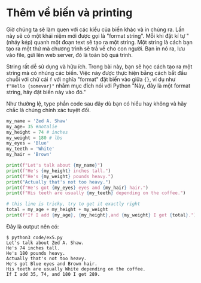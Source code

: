 # Thêm về biến và printing

Giờ chúng ta sẽ làm quen với các kiểu của biến khác và in chúng ra. Lần này sẽ có một khái niệm mới được gọi là "format string". Mỗi khi đặt kí tự " (nháy kép) quanh một đoạn text sẽ tạo ra một string. Một string là cách bạn tạo ra một thứ mà chương trình sẽ trả về cho con người. Bạn in nó ra, lưu vào file, gửi lên web server, đó là toàn bộ quá trình.

String rất dễ sử dụng và hữu ích. Trong bài này, bạn sẽ học cách tạo ra một string mà có nhúng các biến. Việc này được thực hiện bằng cách bắt đầu chuỗi với chữ cái `f` với nghĩa "format" đặt biến vào giữa `{}`, ví dụ như `f"Hello {somevar}"` nhằm mục đích nói với Python "Này, đây là một format string, hãy đặt biến này vào đó."

Như thường lệ, type phần code sau đây dù bạn có hiểu hay không và hãy chắc là chúng chính xác tuyệt đối.

```py
my_name = 'Zed A. Shaw'
my_age= 35 #notalie
my_height = 74 # inches
my_weight = 180 # lbs
my_eyes = 'Blue'
my_teeth = 'White'
my_hair = 'Brown'

print(f"Let's talk about {my_name}")
print(f"He's {my_height} inches tall.")
print(f"He's {my_weight} pounds heavy.")
print("Actually that's not too heavy.")
print(f"He's got {my_eyes} eyes and {my_hair} hair.")
print(f"His teeth are usually {my_teeth} depending on the coffee.")

# this line is tricky, try to get it exactly right
total = my_age + my_height + my_weight
print(f"If I add {my_age}, {my_height},and {my_weight} I get {total}.")
```

Đây là output nên có:

```
$ python3 code/ex5.py
Let's talk about Zed A. Shaw.
He's 74 inches tall.
He's 180 pounds heavy.
Actually that's not too heavy.
He's got Blue eyes and Brown hair.
His teeth are usually White depending on the coffee.
If I add 35, 74, and 180 I get 289.
```
